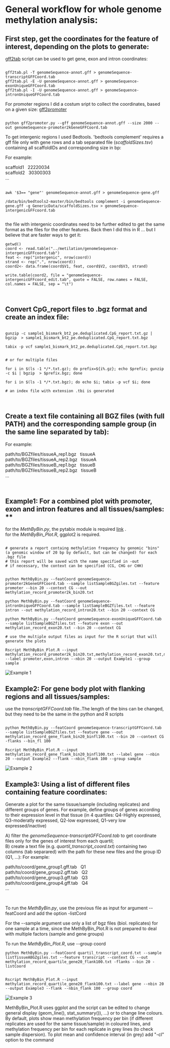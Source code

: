 
# General workflow for whole genome methylation analysis:

## First step, get the coordinates for the feature of interest, depending on the plots to generate:

[gff2tab](https://github.com/gpertea/gscripts/blob/master/gff2tab.pl) script can be used to get gene, exon and intron coordinates:


```{bash eval=FALSE, include=TRUE}

gff2tab.pl -T genomeSequence-annot.gff > genomeSequence-transcriptGFFCoord.tab
gff2tab.pl -E -U genomeSequence-annot.gff > genomeSequence-exonUniqueGFFCoord.tab
gff2tab.pl -I -U genomeSequence-annot.gff > genomeSequence-intronUniqueGFFCoord.tab

```


For promoter regions I did a costum sript to collect the coordinates, based on a given size: [gff2promoter](https://github.com/pedro-mb/python_parsers/blob/master/gff2promoter.py)

```{bash eval=FALSE, include=TRUE}

python gff2promoter.py --gff genomeSequence-annot.gff --size 2000 --out genomeSequence-promoter2kGeneGFFCoord.tab 

```


To get intergenic regions I used Bedtools. 'bedtools complement' requires a gff file only with gene rows and a tab separated file (*scaffoldSizes.tsv*) containing all scaffoldIDs and corresponding size in bp:

For example:


  scaffold1  &nbsp; 22220034 <br/>
  scaffold2  &nbsp; 30300303 <br/>
  ... <br/>
<br/>

```{bash eval=FALSE, include=TRUE}
awk '$3== "gene"' genomeSequence-annot.gff > genomeSequence-gene.gff

/data/bin/bedtools2-master/bin/bedtools complement -i genomeSequence-gene.gff -g GenericData/scaffoldSizes.tsv > genomeSequence-intergenicGFFcoord.tab


```

the file with intergenic coordinates need to be further edited to get the same format as the files for the other features. Back then I did this in R ... but I believe that are faster ways to get it:

```{r eval=FALSE, include=TRUE}
getwd()
coord <- read.table("../metilation/genomeSequence-intergenicGFFcoord.tab")
feat <- rep("intergenic", nrow(coord))
strand <- rep(".", nrow(coord))
coord2<- data.frame(coord$V1, feat, coord$V2, coord$V3, strand)

write.table(coord2, file = "genomeSequence-intergenicGFFcoord_edit.tab", quote = FALSE, row.names = FALSE, col.names = FALSE, sep = "\t")

```

<br/>

## Convert CpG_report files to .bgz format and create an index file: 


```{bash eval=FALSE, include=TRUE}

gunzip -c sample1_bismark_bt2_pe.deduplicated.CpG_report.txt.gz | bgzip  > sample1_bismark_bt2_pe.deduplicated.CpG_report.txt.bgz

tabix -p vcf sample1_bismark_bt2_pe.deduplicated.CpG_report.txt.bgz


# or for multiple files 

for i in $(ls -1 */*.txt.gz); do prefix=${i%.gz}; echo $prefix; gunzip -c $i | bgzip  > $prefix.bgz; done

for i in $(ls -1 */*.txt.bgz); do echo $i; tabix -p vcf $i; done

# an index file with extension .tbi is generated 

```

<br/>

## Create a text file containing all BGZ files (with full PATH) and the corresponding sample group (in the same line separated by tab): 

For example:

  path/to/BGZfiles/tissueA_rep1.bgz &nbsp; tissueA <br/>
  path/to/BGZfiles/tissueA_rep2.bgz &nbsp; tissueA <br/>
  path/to/BGZfiles/tissueB_rep1.bgz &nbsp; tissueB <br/>
  path/to/BGZfiles/tissueB_rep2.bgz &nbsp; tissueB <br/>
  ... <br/>

<br/>

## Example1: For a combined plot with promoter, exon and intron features and all tissues/samples: **

for the *MethByBin.py*, the pytabix module is required [link](https://pypi.org/project/pytabix/) . <br/>
for the *MethByBin_Plot.R*, ggplot2 is required.

```{bash eval=FALSE, include=TRUE}

# generate a report containg methylation frequency by genomic "bins" (a genomic window of 20 bp by default, but can be changed) for each .bgz file
# this report will be saved with the name specified in -out
# if necessary, the context can be specified (CG, CHG or CHH)


python MethByBin.py --featCoord genomeSequence-promoter2kGeneGFFCoord.tab --sample listSampleBGZgiles.txt --feature promoter --bin 20 --context CG --out methylation_record_promoter2k_bin20.txt

python MethByBin.py --featCoord genomeSequence-intronUniqueGFFCoord.tab --sample listSampleBGZfiles.txt --feature intron --out methylation_record_intron20.txt --bin 20 --context CG

python MethByBin.py --featCoord genomeSequence-exonUniqueGFFCoord.tab --sample listSampleBGZfiles.txt --feature exon --out methylation_record_exon20.txt --bin 20 --context CG

# use the multiple output files as input for the R script that will generate the plots

Rscript MethByBin_Plot.R --input methylation_record_promoter2k_bin20.txt,methylation_record_exon20.txt,methylation_record_intron20.txt --label promoter,exon,intron --nbin 20 --output Example1 --group sample
```
![Example 1](https://github.com/pedro-mb/parsing-BSseqData/blob/master/Example1.png)
<br/>

## Example2: For gene body plot with flanking regions and all tissues/samples:

use the *transcriptGFFCoord.tab* file..The length of the bins can be changed, but they need to be the same in the python and R scripts

```{bash eval=FALSE, include=TRUE}

python MethByBin.py --featCoord genomeSequence-transcriptGFFCoord.tab --sample listSampleBGZfiles.txt --feature gene --out methylation_record_gene_flank_bin20_binfl100.txt --bin 20 --context CG -flanks --bin_fl 100

Rscript MethByBin_Plot.R --input methylation_record_gene_flank_bin20_binfl100.txt --label gene --nbin 20 --output Example2 --flank --nbin_flank 100 --group sample

```
![Example 2](https://github.com/pedro-mb/parsing-BSseqData/blob/master/Example2.png)
<br/>

## Example3: Using a list of different files containing feature coordinates:

Generate a plot for the same tissue/sample (including replicates) and different groups of genes. For example, define groups of genes according to their expression level in that tissue (in 4 quartiles: Q4-Highly expressed, Q3-moderatly expressed, Q2-low expressed, Q1-very low expressed/inactive)

A) filter the *genomeSequence-transcriptGFFCoord.tab* to get coordinate files only for the genes of interest from each quartil; <br/>
B) create a text file (e.g. *quartil_transcript_coord.txt*) containing two columns (tab separared) with the path for these new files and the group ID (Q1, ...):
For example:

  path/to/coord/gene_group1.gff.tab &nbsp; Q1 <br/>
  path/to/coord/gene_group2.gff.tab &nbsp; Q2 <br/>
  path/to/coord/gene_group3.gff.tab &nbsp; Q3 <br/>
  path/to/coord/gene_group4.gff.tab &nbsp; Q4 <br/>
  ... <br/>

<br/> 

To run the *MethByBin.py*, use the previous file as input for argument --featCoord and add the option -listCord 

For the --sample argument use only a list of bgz files (biol. replicates) for one sample at a time, since the MethByBin_Plot.R is not prepared to deal with multiple factors (sample and gene groups)

To run the *MethByBin_Plot.R*, use --group coord



```{bash eval=FALSE, include=TRUE}
python MethByBin.py --featCoord quartil_transcript_coord.txt --sample listTissueABGZgiles.txt --feature transcript --context CG --out methylation_record_quartile_gene20_flank100.txt -flanks --bin 20 -listCoord


Rscript MethByBin_Plot.R --input methylation_record_quartile_gene20_flank100.txt --label gene --nbin 20 --output Example3 --flank --nbin_flank 100 --group coord
```

![Example 3](https://github.com/pedro-mb/parsing-BSseqData/blob/master/Example3.png)
<br/>

MethByBin_Plot.R uses ggplot and the script can be edited to change general display (geom_line(), stat_summary()), ...) or to change line colours.
By default, plots show mean methylation frequency per bin (if different replicates are used for the same tissue/sample) in coloured lines, and methylation frequency per bin for each replicate in  grey lines (to check sample dispersion). To plot mean and confidence interval (in grey) add "-cl" option to the command


